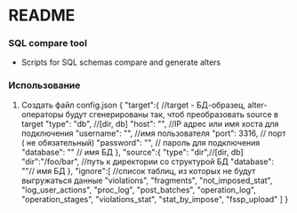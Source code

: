 # README #


### SQL compare tool ###

* Scripts for SQL schemas compare and generate alters


### Использование ###
1. Создать файл config.json
{
    "target":{ //target - БД-образец, alter-операторы будут сгенерированы так, чтоб преобразовать source в target
        "type": "db", //[dir, db]
        "host": "", //IP адрес или имя хоста для подключения
        "username": "", //имя пользователя
        "port": 3316, // порт ( не обязательный)
        "password": "", // пароль для подключения
        "database": "" // имя БД
    },
    "source":{
        "type": "dir",//[dir, db]
        "dir":"/foo/bar", //путь к директории со структурой БД
        "database": ""// имя БД
    },
    "ignore":[ //список таблиц, из которых не будут выгружаться данные
        "violations",
        "fragments",
        "not_imposed_stat",
        "log_user_actions",
        "proc_log",
        "post_batches",
        "operation_log",
        "operation_stages",
        "violations_stat",
        "stat_by_impose",
        "fssp_upload"
    ]
}